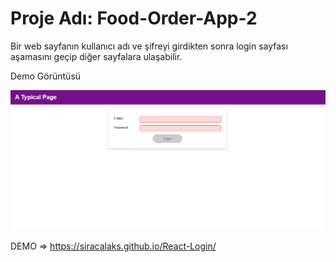 # Proje Adı: Food-Order-App-2
Bir web sayfanın kullanıcı adı ve şifreyi girdikten sonra login sayfası aşamasını geçip diğer sayfalara ulaşabilir.

Demo Görüntüsü


![](https://github.com/siracalaks/React-Login/blob/main/src/React-Login.png)



DEMO => https://siracalaks.github.io/React-Login/
